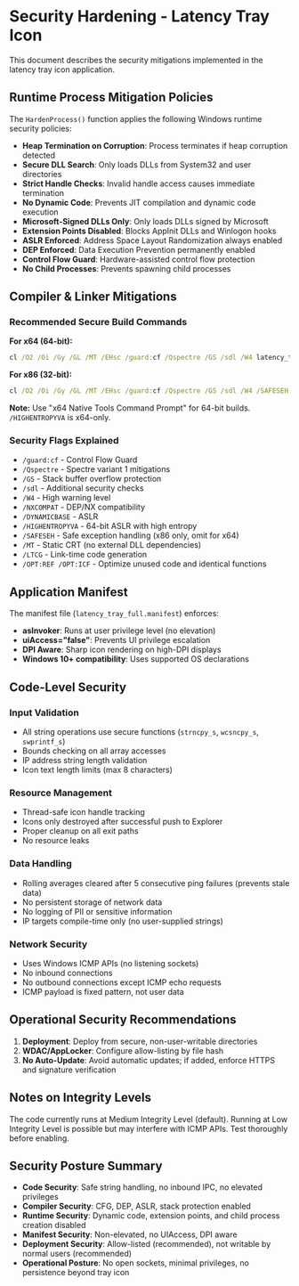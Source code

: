 # Security Hardening - Latency Tray Icon

This document describes the security mitigations implemented in the latency tray icon application.

## Runtime Process Mitigation Policies

The `HardenProcess()` function applies the following Windows runtime security policies:

- **Heap Termination on Corruption**: Process terminates if heap corruption detected
- **Secure DLL Search**: Only loads DLLs from System32 and user directories
- **Strict Handle Checks**: Invalid handle access causes immediate termination
- **No Dynamic Code**: Prevents JIT compilation and dynamic code execution
- **Microsoft-Signed DLLs Only**: Only loads DLLs signed by Microsoft
- **Extension Points Disabled**: Blocks AppInit DLLs and Winlogon hooks
- **ASLR Enforced**: Address Space Layout Randomization always enabled
- **DEP Enforced**: Data Execution Prevention permanently enabled
- **Control Flow Guard**: Hardware-assisted control flow protection
- **No Child Processes**: Prevents spawning child processes

## Compiler & Linker Mitigations

### Recommended Secure Build Commands

**For x64 (64-bit):**
```cmd
cl /O2 /Oi /Gy /GL /MT /EHsc /guard:cf /Qspectre /GS /sdl /W4 latency_tray_full.cpp /link /LTCG /OPT:REF /OPT:ICF /NXCOMPAT /DYNAMICBASE /HIGHENTROPYVA iphlpapi.lib ws2_32.lib gdi32.lib user32.lib shell32.lib /MANIFESTFILE:latency_tray_full.manifest
```

**For x86 (32-bit):**
```cmd
cl /O2 /Oi /Gy /GL /MT /EHsc /guard:cf /Qspectre /GS /sdl /W4 /SAFESEH latency_tray_full.cpp /link /LTCG /OPT:REF /OPT:ICF /NXCOMPAT /DYNAMICBASE iphlpapi.lib ws2_32.lib gdi32.lib user32.lib shell32.lib /MANIFESTFILE:latency_tray_full.manifest
```

**Note:** Use "x64 Native Tools Command Prompt" for 64-bit builds. `/HIGHENTROPYVA` is x64-only.

### Security Flags Explained

- `/guard:cf` - Control Flow Guard
- `/Qspectre` - Spectre variant 1 mitigations
- `/GS` - Stack buffer overflow protection
- `/sdl` - Additional security checks
- `/W4` - High warning level
- `/NXCOMPAT` - DEP/NX compatibility
- `/DYNAMICBASE` - ASLR
- `/HIGHENTROPYVA` - 64-bit ASLR with high entropy
- `/SAFESEH` - Safe exception handling (x86 only, omit for x64)
- `/MT` - Static CRT (no external DLL dependencies)
- `/LTCG` - Link-time code generation
- `/OPT:REF /OPT:ICF` - Optimize unused code and identical functions

## Application Manifest

The manifest file (`latency_tray_full.manifest`) enforces:

- **asInvoker**: Runs at user privilege level (no elevation)
- **uiAccess="false"**: Prevents UI privilege escalation
- **DPI Aware**: Sharp icon rendering on high-DPI displays
- **Windows 10+ compatibility**: Uses supported OS declarations

## Code-Level Security

### Input Validation

- All string operations use secure functions (`strncpy_s`, `wcsncpy_s`, `swprintf_s`)
- Bounds checking on all array accesses
- IP address string length validation
- Icon text length limits (max 8 characters)

### Resource Management

- Thread-safe icon handle tracking
- Icons only destroyed after successful push to Explorer
- Proper cleanup on all exit paths
- No resource leaks

### Data Handling

- Rolling averages cleared after 5 consecutive ping failures (prevents stale data)
- No persistent storage of network data
- No logging of PII or sensitive information
- IP targets compile-time only (no user-supplied strings)

### Network Security

- Uses Windows ICMP APIs (no listening sockets)
- No inbound connections
- No outbound connections except ICMP echo requests
- ICMP payload is fixed pattern, not user data

## Operational Security Recommendations

1. **Deployment**: Deploy from secure, non-user-writable directories
2. **WDAC/AppLocker**: Configure allow-listing by file hash
3. **No Auto-Update**: Avoid automatic updates; if added, enforce HTTPS and signature verification

## Notes on Integrity Levels

The code currently runs at Medium Integrity Level (default). Running at Low Integrity Level is possible but may interfere with ICMP APIs. Test thoroughly before enabling.

## Security Posture Summary

- **Code Security**: Safe string handling, no inbound IPC, no elevated privileges
- **Compiler Security**: CFG, DEP, ASLR, stack protection enabled
- **Runtime Security**: Dynamic code, extension points, and child process creation disabled
- **Manifest Security**: Non-elevated, no UIAccess, DPI aware
- **Deployment Security**: Allow-listed (recommended), not writable by normal users (recommended)
- **Operational Posture**: No open sockets, minimal privileges, no persistence beyond tray icon

